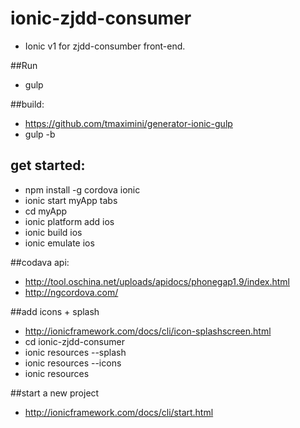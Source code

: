 # ionic-zjdd-consumer
+ Ionic v1 for zjdd-consumber front-end.

##Run
+ gulp

##build:
+ https://github.com/tmaximini/generator-ionic-gulp
+ gulp -b


## get started:
+ npm install -g cordova ionic
+ ionic start myApp tabs
+ cd myApp
+ ionic platform add ios
+ ionic build ios
+ ionic emulate ios

##codava api:
+ http://tool.oschina.net/uploads/apidocs/phonegap1.9/index.html
+ http://ngcordova.com/


##add icons + splash
+ http://ionicframework.com/docs/cli/icon-splashscreen.html
+ cd ionic-zjdd-consumer
+ ionic resources --splash
+ ionic resources --icons
+ ionic resources

##start a new project
+ http://ionicframework.com/docs/cli/start.html
